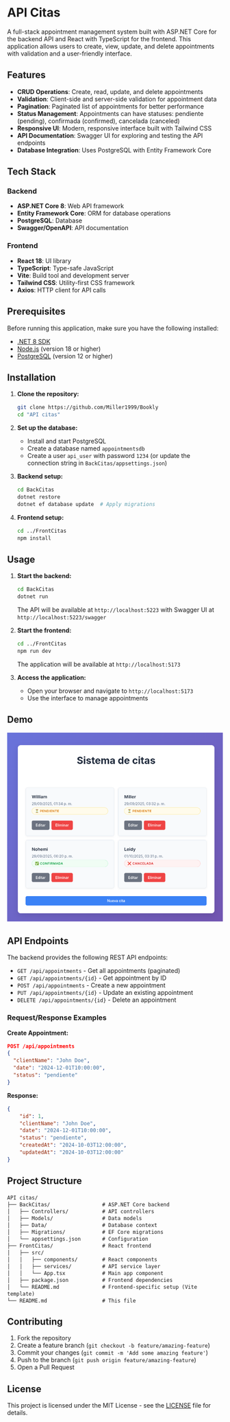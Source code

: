 # API Citas

A full-stack appointment management system built with ASP.NET Core for the backend API and React with TypeScript for the frontend. This application allows users to create, view, update, and delete appointments with validation and a user-friendly interface.

## Features

- **CRUD Operations**: Create, read, update, and delete appointments
- **Validation**: Client-side and server-side validation for appointment data
- **Pagination**: Paginated list of appointments for better performance
- **Status Management**: Appointments can have statuses: pendiente (pending), confirmada (confirmed), cancelada (canceled)
- **Responsive UI**: Modern, responsive interface built with Tailwind CSS
- **API Documentation**: Swagger UI for exploring and testing the API endpoints
- **Database Integration**: Uses PostgreSQL with Entity Framework Core

## Tech Stack

### Backend

- **ASP.NET Core 8**: Web API framework
- **Entity Framework Core**: ORM for database operations
- **PostgreSQL**: Database
- **Swagger/OpenAPI**: API documentation

### Frontend

- **React 18**: UI library
- **TypeScript**: Type-safe JavaScript
- **Vite**: Build tool and development server
- **Tailwind CSS**: Utility-first CSS framework
- **Axios**: HTTP client for API calls

## Prerequisites

Before running this application, make sure you have the following installed:

- [.NET 8 SDK](https://dotnet.microsoft.com/download/dotnet/8.0)
- [Node.js](https://nodejs.org/) (version 18 or higher)
- [PostgreSQL](https://www.postgresql.org/) (version 12 or higher)

## Installation

1. **Clone the repository:**

   ```bash
   git clone https://github.com/Miller1999/Bookly
   cd "API citas"
   ```

2. **Set up the database:**

   - Install and start PostgreSQL
   - Create a database named `appointmentsdb`
   - Create a user `api_user` with password `1234` (or update the connection string in `BackCitas/appsettings.json`)

3. **Backend setup:**

   ```bash
   cd BackCitas
   dotnet restore
   dotnet ef database update  # Apply migrations
   ```

4. **Frontend setup:**
   ```bash
   cd ../FrontCitas
   npm install
   ```

## Usage

1. **Start the backend:**

   ```bash
   cd BackCitas
   dotnet run
   ```

   The API will be available at `http://localhost:5223` with Swagger UI at `http://localhost:5223/swagger`

2. **Start the frontend:**

   ```bash
   cd ../FrontCitas
   npm run dev
   ```

   The application will be available at `http://localhost:5173`

3. **Access the application:**
   - Open your browser and navigate to `http://localhost:5173`
   - Use the interface to manage appointments

## Demo

![Sistema de citas](/assets/image.png)

## API Endpoints

The backend provides the following REST API endpoints:

- `GET /api/appointments` - Get all appointments (paginated)
- `GET /api/appointments/{id}` - Get appointment by ID
- `POST /api/appointments` - Create a new appointment
- `PUT /api/appointments/{id}` - Update an existing appointment
- `DELETE /api/appointments/{id}` - Delete an appointment

### Request/Response Examples

**Create Appointment:**

```json
POST /api/appointments
{
  "clientName": "John Doe",
  "date": "2024-12-01T10:00:00",
  "status": "pendiente"
}
```

**Response:**

```json
{
	"id": 1,
	"clientName": "John Doe",
	"date": "2024-12-01T10:00:00",
	"status": "pendiente",
	"createdAt": "2024-10-03T12:00:00",
	"updatedAt": "2024-10-03T12:00:00"
}
```

## Project Structure

```
API citas/
├── BackCitas/                 # ASP.NET Core backend
│   ├── Controllers/           # API controllers
│   ├── Models/                # Data models
│   ├── Data/                  # Database context
│   ├── Migrations/            # EF Core migrations
│   └── appsettings.json       # Configuration
├── FrontCitas/                # React frontend
│   ├── src/
│   │   ├── components/        # React components
│   │   ├── services/          # API service layer
│   │   └── App.tsx            # Main app component
│   ├── package.json           # Frontend dependencies
│   └── README.md              # Frontend-specific setup (Vite template)
└── README.md                  # This file
```

## Contributing

1. Fork the repository
2. Create a feature branch (`git checkout -b feature/amazing-feature`)
3. Commit your changes (`git commit -m 'Add some amazing feature'`)
4. Push to the branch (`git push origin feature/amazing-feature`)
5. Open a Pull Request

## License

This project is licensed under the MIT License - see the [LICENSE](LICENSE) file for details.
